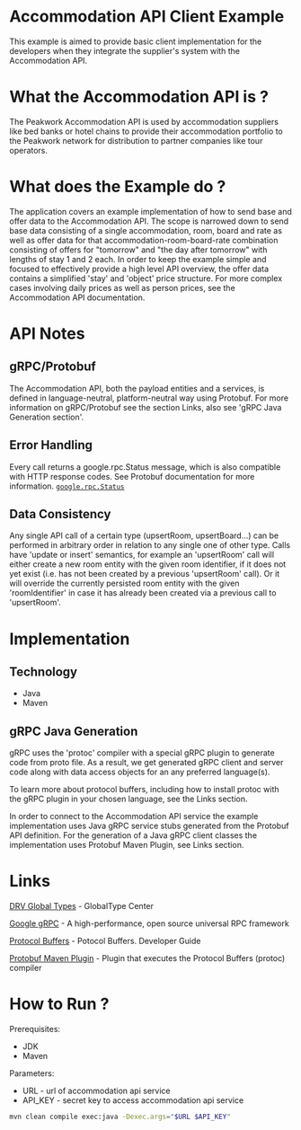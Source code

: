 # Accommodation API Client Example

This example is aimed to provide basic client implementation 
for the developers when they integrate 
the supplier's system with the Accommodation API.

# What the Accommodation API is ?
The Peakwork Accommodation API is used by accommodation suppliers like 
bed banks or hotel chains to provide their accommodation portfolio to 
the Peakwork network for distribution to partner companies like tour operators.

# What does the Example do ?

The application covers an example implementation of how to send base and
offer data to the Accommodation API. The scope is narrowed down to send 
base data consisting of a single accommodation, room, board and rate as 
well as offer data for that accommodation-room-board-rate combination 
consisting of offers for "tomorrow" and "the day after tomorrow" with 
lengths of stay 1 and 2 each. In order to keep the example simple and 
focused to effectively provide a high level API overview, the offer data 
contains a simplified 'stay' and 'object' price structure. For more 
complex cases involving daily prices as well as person prices, see the 
Accommodation API documentation.


# API Notes

## gRPC/Protobuf 
The Accommodation API, both the payload entities and a services, is defined in 
language-neutral, platform-neutral way using Protobuf. For more 
information on gRPC/Protobuf see the section Links, also see 
'gRPC Java Generation section'.


## Error Handling

Every call returns a google.rpc.Status message, which is also compatible 
with HTTP response codes. See Protobuf documentation for more information.
[`google.rpc.Status`](./src/main/proto/google/rpc/status.proto)

## Data Consistency
 
Any single API call of a certain type (upsertRoom, upsertBoard...) can be 
performed in arbitrary order in relation to any single one of other type. 
Calls have 'update or insert' semantics, for example an 'upsertRoom' call will 
either create a new room entity with the given room identifier, if it 
does not yet exist (i.e. has not been created by a previous 'upsertRoom' 
call). Or it will override the currently persisted room entity with the 
given 'roomIdentifier' in case it has already been created via a 
previous call to 'upsertRoom'.

# Implementation

## Technology 

* Java
* Maven

## gRPC Java Generation

gRPC uses the 'protoc' compiler with a special gRPC plugin to generate 
code from proto file. As a result, we get generated gRPC client and server code along 
with data access objects for an any preferred language(s).

To learn more about protocol buffers, including how to install protoc with 
the gRPC plugin in your chosen language, see the Links section.

In order to connect to the Accommodation API service the example 
implementation uses Java gRPC service stubs generated from the Protobuf
API definition. For the generation of a Java gRPC client classes the implementation uses
Protobuf Maven Plugin, see Links section.

 

# Links

[DRV Global Types](https://globaltypecenter.de/index.php?language=en) - GlobalType Center

[Google gRPC](https://grpc.io) - A high-performance, open source universal RPC framework

[Protocol Buffers](https://developers.google.com/protocol-buffers/docs/overview) - Potocol Buffers. Developer Guide

[Protobuf Maven Plugin](https://github.com/xolstice/protobuf-maven-plugin) - Plugin that executes the Protocol Buffers (protoc) compiler

# How to Run ?

Prerequisites:
* JDK
* Maven


Parameters:
* URL - url of accommodation api service
* API_KEY - secret key to access accommodation api service

```bash
mvn clean compile exec:java -Dexec.args="$URL $API_KEY"
```